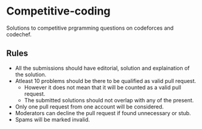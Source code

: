 # Competitive-coding
Solutions to competitive prgramming questions on codeforces and codechef.

## Rules
- All the submissions should have editorial, solution and explaination of the solution.
- Atleast 10 problems should be there to be qualified as valid pull request. 
  - However it does not mean that it will be counted as a valid pull request.
  - The submitted solutions should not overlap with any of the present.
- Only one pull request from one account will be considered.
- Moderators can decline the pull request if found unnecessary or stub.
- Spams will be marked invalid.

